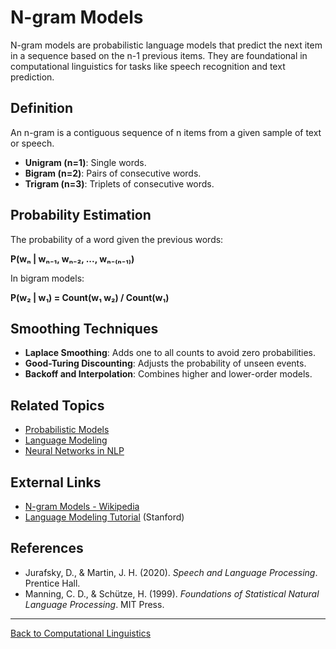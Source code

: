 # N-gram Models

N-gram models are probabilistic language models that predict the next item in a sequence based on the n-1 previous items. They are foundational in computational linguistics for tasks like speech recognition and text prediction.

## Definition

An n-gram is a contiguous sequence of n items from a given sample of text or speech.

- **Unigram (n=1)**: Single words.
- **Bigram (n=2)**: Pairs of consecutive words.
- **Trigram (n=3)**: Triplets of consecutive words.

## Probability Estimation

The probability of a word given the previous words:

**P(wₙ | wₙ₋₁, wₙ₋₂, ..., wₙ₋₍ₙ₋₁₎)**

In bigram models:

**P(w₂ | w₁) = Count(w₁ w₂) / Count(w₁)**


## Smoothing Techniques

- **Laplace Smoothing**: Adds one to all counts to avoid zero probabilities.
- **Good-Turing Discounting**: Adjusts the probability of unseen events.
- **Backoff and Interpolation**: Combines higher and lower-order models.

## Related Topics

- [Probabilistic Models](Probabilistic-Models.md)
- [Language Modeling](Language-Modeling.md)
- [Neural Networks in NLP](Neural-Networks-in-NLP.md)

## External Links

- [N-gram Models - Wikipedia](https://en.wikipedia.org/wiki/N-gram)
- [Language Modeling Tutorial](https://web.stanford.edu/class/cs124/lec/languagemodeling.pdf) (Stanford)

## References

- Jurafsky, D., & Martin, J. H. (2020). *Speech and Language Processing*. Prentice Hall.
- Manning, C. D., & Schütze, H. (1999). *Foundations of Statistical Natural Language Processing*. MIT Press.

---

[Back to Computational Linguistics](README.md)
